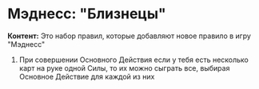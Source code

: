 # Мэднесс: "Близнецы"

**Контент:** Это набор правил, которые добавляют новое правило в игру "Мэднесс"

1. При совершении Основного Действия если у тебя есть несколько карт на руке одной Силы, то их можно сыграть все, выбирая Основное Действие для каждой из них 